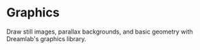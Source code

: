 # Graphics

Draw still images, parallax backgrounds, and basic geometry with Dreamlab's graphics library.